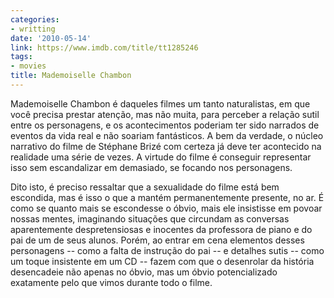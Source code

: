 ```yaml
---
categories:
- writting
date: '2010-05-14'
link: https://www.imdb.com/title/tt1285246
tags:
- movies
title: Mademoiselle Chambon
---
```


Mademoiselle Chambon é daqueles filmes um tanto naturalistas, em que você precisa prestar atenção, mas não muita, para perceber a relação sutil entre os personagens, e os acontecimentos poderiam ter sido narrados de eventos da vida real e não soariam fantásticos. A bem da verdade, o núcleo narrativo do filme de Stéphane Brizé com certeza já deve ter acontecido na realidade uma série de vezes. A virtude do filme é conseguir representar isso sem escandalizar em demasiado, se focando nos personagens.

Dito isto, é preciso ressaltar que a sexualidade do filme está bem escondida, mas é isso o que a mantém permanentemente presente, no ar. É como se quanto mais se escondesse o óbvio, mais ele insistisse em povoar nossas mentes, imaginando situações que circundam as conversas aparentemente despretensiosas e inocentes da professora de piano e do pai de um de seus alunos. Porém, ao entrar em cena elementos desses personagens -- como a falta de instrução do pai -- e detalhes sutis -- como um toque insistente em um CD -- fazem com que o desenrolar da história desencadeie não apenas no óbvio, mas um óbvio potencializado exatamente pelo que vimos durante todo o filme.